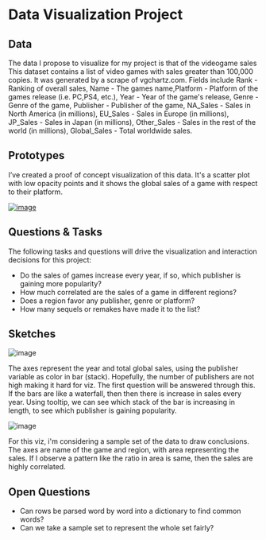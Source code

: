 # Data Visualization Project

## Data

The data I propose to visualize for my project is that of the videogame sales This dataset contains a list of video games with sales greater than 100,000 copies. It was generated by a scrape of vgchartz.com. Fields include Rank - Ranking of overall sales, Name - The games name,Platform - Platform of the games release (i.e. PC,PS4, etc.), Year - Year of the game's release, Genre - Genre of the game, Publisher - Publisher of the game, NA_Sales - Sales in North America (in millions), EU_Sales - Sales in Europe (in millions), JP_Sales - Sales in Japan (in millions), Other_Sales - Sales in the rest of the world (in millions), Global_Sales - Total worldwide sales.

## Prototypes

I’ve created a proof of concept visualization of this data. It's a scatter plot with low opacity points and it shows the global sales of a game with respect to their platform.

[![image](https://github.com/VamsiSukamanchi/dataviz-project-template-proposal/blob/master/Screenshot%202020-09-30%20215515.png)](https://vizhub.com/VamsiSukamanchi/dcec3d913e2a46eaaef900af26dbde56)



## Questions & Tasks

The following tasks and questions will drive the visualization and interaction decisions for this project:

 * Do the sales of games increase every year, if so, which publisher is gaining more popularity?
 * How much correlated are the sales of a game in different regions?
 * Does a region favor any publisher, genre or platform?
 * How many sequels or remakes have made it to the list?

## Sketches
![image](https://github.com/VamsiSukamanchi/dataviz-project-template-proposal/blob/master/IMG20201001174437.jpg)

The axes represent the year and total global sales, using the publisher variable as color in bar (stack). Hopefully, the number of publishers are not high making it hard for viz. The first question will be answered through this. If the bars are like a waterfall, then then there is increase in sales every year. Using tooltip, we can see which stack of the bar is increasing in length, to see which publisher is gaining popularity.

![image](https://github.com/VamsiSukamanchi/dataviz-project-template-proposal/blob/master/IMG20201001174458.jpg)

For this viz, i'm considering a sample set of the data to draw conclusions. The axes are name of the game and region, with area representing the sales. If I observe a pattern like the ratio in area is same, then the sales are highly correlated. 

## Open Questions
 - Can rows be parsed word by word into a dictionary to find common words?
 - Can we take a sample set to represent the whole set fairly?
